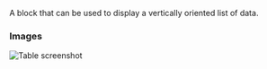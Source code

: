 A block that can be used to display a vertically oriented list of data.

### Images

![Table screenshot](https://gitlab.com/appsemble/appsemble/-/raw/0.30.5/config/assets/list.png)

